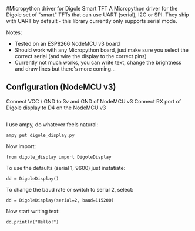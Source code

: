 #Micropython driver for Digole Smart TFT
A Micropython driver for the Digole set of "smart" TFTs that can use UART (serial), I2C or SPI. They ship with UART by default - this library currently only supports serial mode.

Notes:
* Tested on an ESP8266 NodeMCU v3 board
* Should work with any Micropython board, just make sure you select the correct serial (and wire the display to the correct pins)
* Currently not much works, you can write text, change the brightness and draw lines but there's more coming...

## Configuration (NodeMCU v3)
Connect VCC / GND to 3v and GND of NodeMCU v3
Connect RX port of Digole display to D4 on the NodeMCU v3

##
I use ampy, do whatever feels natural:
```
ampy put digole_display.py
```

Now import:
```
from digole_display import DigoleDisplay
```
To use the defaults (serial 1, 9600) just instatiate:
```
dd = DigoleDisplay()
```
To change the baud rate or switch to serial 2, select:
```
dd = DigoleDisplay(serial=2, baud=115200)
```
Now start writing text:
```
dd.println("Hello!")
```
